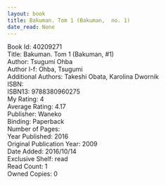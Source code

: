 ```yaml
---
layout: book
title: Bakuman. Tom 1 (Bakuman,  no. 1)
date_read: None
---
```


Book Id: 40209271<br />
Title: Bakuman. Tom 1 (Bakuman, #1)<br />
Author: Tsugumi Ohba<br />
Author l-f: Ohba, Tsugumi<br />
Additional Authors: Takeshi Obata, Karolina Dwornik<br />
ISBN: <br />
ISBN13: 9788380960275<br />
My Rating: 4<br />
Average Rating: 4.17<br />
Publisher: Waneko<br />
Binding: Paperback<br />
Number of Pages: <br />
Year Published: 2016<br />
Original Publication Year: 2009<br />
Date Added: 2016/10/14<br />
Exclusive Shelf: read<br />
Read Count: 1<br />
Owned Copies: 0<br />

